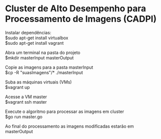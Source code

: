 <h1>Cluster de Alto Desempenho para Processamento de Imagens (CADPI)</h1>

<p>Instalar dependências:<br>
$sudo apt-get install virtualbox<br>
$sudo apt-get install vagrant</p>


<p>Abra um terminal na pasta do projeto<br>
$mkdir masterInput masterOutput</p>

<p>Copie as imagens para a pasta masterInput<br>
$cp -R "suasImagens"/* ./masterInput</p>

<p>Suba as máquinas virtuais (VMs)<br>
$vagrant up</p>

<p>Acesse a VM master<br>
$vagrant ssh master</p>

<p>Execute o algoritmo para processar as imagens em cluster<br>
$go run master.go</p>

<p>Ao final do processamento as imagens modificadas estarão em masterOutput</p>
